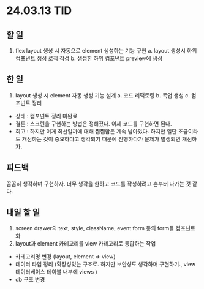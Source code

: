 # 24.03.13 TID

## 할 일

1. flex layout 생성 시 자동으로 element 생성하는 기능 구현
   a. layout 생성시 하위 컴포넌트 생성 로직 작성
   b. 생성한 하위 컴포넌트 preview에 생성

## 한 일

1. layout 생성 시 element 자동 생성 기능 설계
   a. 코드 리팩토링
   b. 목업 생성
   c. 컴포넌트 정리

- 상태
  : 컴포넌트 정리 미완료
- 결론
  : 스크린을 구현하는 방법은 정해졌다. 이제 코드를 구현하면 된다.
- 회고
  : 하지만 이게 최선일까에 대해 찝찝함은 계속 남아있다. 하지만 일단 조금이라도 개선하는 것이 중요하다고 생각되기 때문에 진행하다가 문제가 발생되면 개선하자.

## 피드백

꼼꼼히 생각하며 구현하자. 너무 생각을 한하고 코드를 작성하려고 손부터 나가는 것 같다.

## 내일 할 일

1. screen drawer의 text, style, className, event form 등의 form들 컴포넌트화
2. layout과 element 카테고리를 view 카테고리로 통합하는 작업

- 카테고리명 변경 (layout, element => view)
- 데이터 타입 정리 (확장성있는 구조로. 하지만 보안성도 생각하며 구현하기., view 데이터베이스 테이블 내부에 views )
- db 구조 변경
